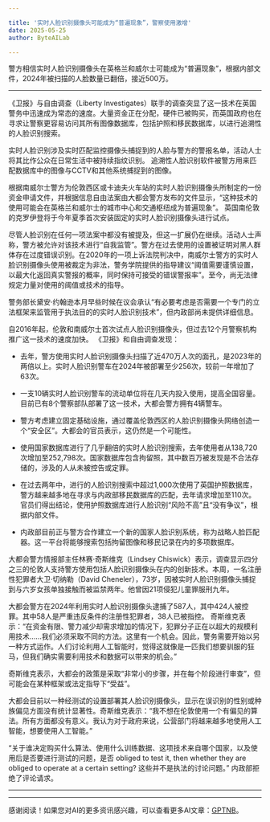 ```yaml
---

title: '实时人脸识别摄像头可能成为“普遍现象”，警察使用激增'
date: 2025-05-25
author: ByteAILab

---
```


警方相信实时人脸识别摄像头在英格兰和威尔士可能成为“普遍现象”，根据内部文件，2024年被扫描的人脸数量已翻倍，接近500万。

---
 《卫报》与自由调查（Liberty Investigates）联手的调查突显了这一技术在英国警务中迅速成为常态的速度。大量资金正在分配，硬件已被购买，而英国政府也在寻求让警察更容易访问其所有图像数据库，包括护照和移民数据库，以进行追溯性的人脸识别搜索。

实时人脸识别涉及实时匹配监控摄像头捕捉到的人脸与警方的警报名单，活动人士将其比作公众在日常生活中被持续指纹识别。 追溯性人脸识别软件被警方用来匹配数据库中的图像与CCTV和其他系统捕捉到的图像。

根据南威尔士警方为伦敦西区或卡迪夫火车站的实时人脸识别摄像头所制定的一份资金申请文件，并根据信息自由法案由大都会警方发布的文件显示，“这种技术的使用可能会在英格兰和威尔士的城市中心和交通枢纽成为普遍现象”。 英国南伦敦的克罗伊登将于今年夏季首次安装固定的实时人脸识别摄像头进行试点。

尽管人脸识别在任何一项法案中都没有被提及，但这一扩展仍在继续。活动人士声称，警方被允许对该技术进行“自我监管”。警方在过去使用的设置被证明对黑人群体存在过度错误识别。在2020年的一项上诉法院判决中，南威尔士警方的实时人脸识别摄像头使用被裁定为非法，警务学院提供的指导建议“阈值需要谨慎设置，以最大化返回真实警报的概率，同时保持可接受的错误警报率”。至今，尚无法律规定力量对使用的阈值或技术的指导。

警务部长黛安·约翰逊本月早些时候在议会承认“有必要考虑是否需要一个专门的立法框架来监管用于执法目的的实时人脸识别技术”，但内政部尚未提供详细信息。 

自2016年起，伦敦和南威尔士首次试点人脸识别摄像头，但过去12个月警察机构推广这一技术的速度加快。 《卫报》和自由调查发现：

- 去年，警方使用实时人脸识别摄像头扫描了近470万人次的面孔，是2023年的两倍以上。实时人脸识别警车在2024年被部署至少256次，较前一年增加了63次。

- 一支10辆实时人脸识别警车的流动单位将在几天内投入使用，提高全国容量。目前已有8个警察部队部署了这一技术，大都会警方拥有4辆警车。

- 警方考虑建立固定基础设施，通过覆盖伦敦西区的人脸识别摄像头网络创造一个“安全区”。大都会的官员表示，这仍然是一个可能性。

- 使用国家数据库进行了几乎翻倍的实时人脸识别搜索，去年使用者从138,720次增加至252,798次。国家数据库包含拘留照，其中数百万被发现是不合法存储的，涉及的人从未被控告或定罪。

- 在过去两年中，进行的人脸识别搜索中超过1,000次使用了英国护照数据库，警方越来越多地在寻求与内政部移民数据库的匹配，去年请求增加至110次。官员们得出结论，使用护照数据库进行人脸识别“风险不高”且“没有争议”，根据内部文件。

- 内政部目前正与警方合作建立一个新的国家人脸识别系统，称为战略人脸匹配器。这一平台将能够搜索包括拘留图像和移民记录在内的多项数据库。

大都会警方情报部主任林赛·奇斯维克（Lindsey Chiswick）表示，调查显示四分之三的伦敦人支持警方使用包括人脸识别摄像头在内的创新技术。本周，一名注册性犯罪者大卫·切纳勒（David Cheneler），73岁，因被实时人脸识别摄像头捕捉到与六岁女孩单独接触而被监禁两年。他曾因21项侵犯儿童罪服刑九年。

大都会警方在2024年利用实时人脸识别摄像头逮捕了587人，其中424人被控罪。其中58人是严重违反条件的注册性犯罪者，38人已被指控。 奇斯维克表示：“在资金有限、警力减少却需求增加的情况下，犯罪分子正在以超大的规模利用技术……我们必须采取不同的方法。这里有一个机会。因此，警务需要开始以另一种方式运作。人们讨论利用人工智能时，觉得这就像是一匹我们想要驯服的狂马，但我们确实需要利用技术和数据可以带来的机会。”

奇斯维克表示，大都会的政策是采取“非常小的步骤，并在每个阶段进行审查”，但可能会在某种框架或法定指导下“受益”。

大都会目前以一种经测试的设置部署其人脸识别摄像头，显示在误识别的性别或种族偏见方面没有统计显著性。奇斯维克表示：“我不想在伦敦使用一个有偏见的算法。所有方面都没有意义。我认为对于政府来说，公营部门将越来越多地使用人工智能，想要使用人工智能。”

“关于谁决定购买什么算法、使用什么训练数据、这项技术来自哪个国家，以及使用后是否要进行测试的问题，是否 obliged to test it, then whether they are obliged to operate at a certain setting? 这些并不是执法的讨论问题。” 内政部拒绝了评论请求。

---
---
感谢阅读！如果您对AI的更多资讯感兴趣，可以查看更多AI文章：[GPTNB](https://gptnb.com)。